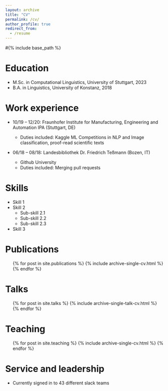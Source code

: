 ```yaml
---
layout: archive
title: "CV"
permalink: /cv/
author_profile: true
redirect_from:
  - /resume
---
```


#{% include base_path %}

Education
======
* M.Sc. in Computational Linguistics, University of Stuttgart, 2023
* B.A. in Linguistics, University of Konstanz, 2018

Work experience
======
* 10/19 – 12/20: Fraunhofer Institute for Manufacturing, Engineering and Automation IPA (Stuttgart, DE)
  * Duties included: Kaggle ML Competitions in NLP and Image classification, proof-read scientific texts

* 06/18 – 08/18: Landesbibliothek Dr. Friedrich Teßmann (Bozen, IT)
  * Github University
  * Duties included: Merging pull requests
  
Skills
======
* Skill 1
* Skill 2
  * Sub-skill 2.1
  * Sub-skill 2.2
  * Sub-skill 2.3
* Skill 3

Publications
======
  <ul>{% for post in site.publications %}
    {% include archive-single-cv.html %}
  {% endfor %}</ul>
  
Talks
======
  <ul>{% for post in site.talks %}
    {% include archive-single-talk-cv.html %}
  {% endfor %}</ul>
  
Teaching
======
  <ul>{% for post in site.teaching %}
    {% include archive-single-cv.html %}
  {% endfor %}</ul>
  
Service and leadership
======
* Currently signed in to 43 different slack teams
